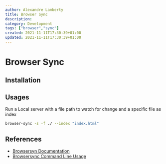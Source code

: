 ```yaml
---
author: Alexandre Lamberty
title: Browser Sync
description: 
category: Development
tags: ["browser","sync"]
created: 2021-11-11T17:30:39+01:00
updated: 2021-11-11T17:30:39+01:00
---
```

# Browser Sync

## Installation

## Usages 

Run a Local server with a file path to watch for change and a specific file as
index
```bash
browser-sync -s -f ./ --index "index.html"
```

## References 

- [Browsersyn Documentation](https://browsersync.io/docs/)
- [Browsersync Command Line Usage](https://browsersync.io/docs/command-line)
